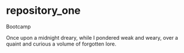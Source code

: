 # repository_one
Bootcamp

Once upon a midnight dreary,
while I pondered weak and weary,
over a quaint and curious a volume of
forgotten lore.